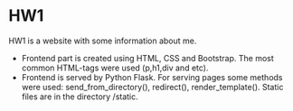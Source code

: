 # HW1 

HW1 is a website with some information about me.
<br>
- Frontend part is created using HTML, CSS and Bootstrap. The most common HTML-tags were used (p,h1,div and etc).
- Frontend is served by Python Flask. For serving pages some methods were used: send_from_directory(), redirect(), render_template(). Static files are in the directory /static.
